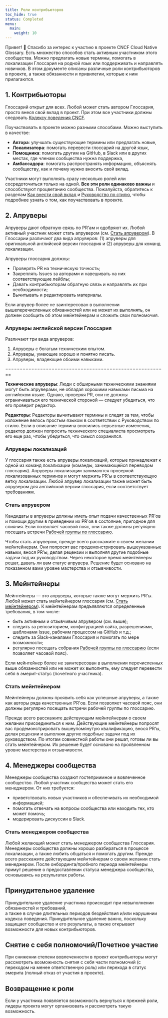 ```yaml
---
title: Роли контрибьюторов
toc_hide: true
status: Completed
menu:
  main:
    weight: 10
---
```


Привет! 👋 Спасибо за интерес к участию в проекте CNCF Cloud Native Glossary. 
Есть множество способов стать активным участником этого сообщества. 
Можно предлагать новые термины, помогать в локализации Глоссария на родной язык или поддерживать и направлять новичков. 
В этом документе описаны различные роли контрибьюторов в проекте, а также обязанности и привилегии, которые к ним прилагаются.

## 1. Контрибьюторы

Глоссарий открыт для всех. Любой может стать автором Глоссария, просто внеся свой вклад в проект. 
При этом все участники должны следовать [Кодексу поведения CNCF](https://github.com/cncf/foundation/blob/main/code-of-conduct-languages/ru.md).

Поучаствовать в проекте можно разными способами. Можно выступить в качестве:

- **Автора**: улучшать существующие термины или предлагать новые, 
- **Локализатора**: помогать перевести глоссарий на другой язык,
- **Помощника**: помогать другим на GitHub, в Slack или в других местах, где членам сообщества нужна поддержка,
- **Амбассадора**: помогать распространять информацию, объяснять сообществу, как и почему нужно вносить свой вклад. 

Участники могут выполнять сразу несколько ролей или сосредоточиться только на одной. 
**Все эти роли одинаково важны** и способствуют процветанию сообщества. 
Пожалуйста, обратитесь к разделам [Как внести свой вклад](/ru/contribute/) и [Руководство по стилю](/ru/style-guide/), чтобы подробнее узнать о том, как поучаствовать в проекте.

## 2. Апруверы

Апруверы дают обратную связь по PR'ам и одобряют их. Любой активный участник может стать апрувером (см. [Стать апрувером](#стать-апрувером)). 
В Глоссарии различают два вида апруверов: (1) апруверы для оригинальной английской версии глоссария и (2) апруверы для команд локализации.

Апруверы глоссария должны:

- Проверять PR на техническую точность; 
- Закреплять Issues за авторами и навешивать на них соответствующие лейблы;
- Давать контрибьюторам обратную связь и направлять их при необходимости;
- Вычитывать и редактировать материалы.

Если апрувер более не заинтересован в выполнении вышеперечисленных обязанностей или не может их выполнять, он должен сообщить об этом мейнтейнерам и сложить свои полномочия.

### Апруверы английской версии Глоссария

Различают три вида апруверов:

1) Апруверы с богатым техническим опытом.
2) Апруверы, умеющие хорошо и понятно писать.
3) Апруверы, владеющие обоими навыками.

========================================================

**Технические апруверы**: Люди с обширными техническими знаниями могут быть апруверами, не обладая хорошими навыками письма на английском языке. 
Однако, проверяя PR, они не должны ограничиваться его технической стороной — следует убедиться, что его проверит редактор.

**Редакторы**: Редакторы вычитывают термины и следят за тем, чтобы изложение велось простым языком в соответствии с Руководством по стилю. 
Если в описание термина вносились серьезные изменения, редактор должен попросить технического специалиста просмотреть его еще раз, чтобы убедиться, что смысл сохранился.

### Апруверы локализаций

У глоссария также есть апруверы локализаций, которые принадлежат к одной из команд локализации (команды, занимающейся переводом глоссария). 
Апруверы локализации занимаются проверкой локализованных терминов и могут мержить PR'ы в соответствующую ветку локализации. 
Любой апрувер локализации также может быть апрувером для английской версии глоссария, если соответствует требованиям. 

### Стать апрувером

Кандидаты в апруверы должны иметь опыт подачи качественных PR'ов и помощи другим в приведении их PR'ов в состояние, пригодное для слияния. 
Если позволяет часовой пояс, они также должны регулярно посещать встречи [Рабочей группы по глоссарию](https://www.cncf.io/calendar/).

Чтобы стать апрувером, прежде всего расскажите о своем желании мейнтейнерам.
Они попросят вас продемонстрировать вышеуказанные навыки, внося PR'ы, делая рецензии и выполняя другие подобные задачи под их руководством. 
Через некоторое время мейнтейнеры решат, давать ли вам статус апрувера. 
Решение будет основано на показанном вами уровне мастерства и отзывчивости.

## 3. Мейнтейнеры

Мейнтейнеры — это апруверы, которые также могут мержить PR'ы. Любой может стать мейнтейнером глоссария (см. [Стать мейнтейнером](#стать-мейнтейнером)).
К мейнтейнерам предъявляются определенные требования, в том числе:

- быть активным и отзывчивым апрувером (см. выше);
- следить за репозиторием, конфигурацией сайта, разрешениями, шаблонами Issue, рабочим процессом на GitHub и т.д.;
- следить за Slack-каналами Глоссария и помогать по мере возможности;
- регулярно посещать собрания [Рабочей группы по глоссарию](https://www.cncf.io/calendar/) (если позволяет часовой пояс).

Если мейнтейнер более не заинтересован в выполнении перечисленных выше обязанностей или не может их выполнять, ему следует перевести себя в эмерит-статус (почетного участника).

### Стать мейнтейнером

Мейнтейнеры должны проявить себя как успешные апруверы, а также как авторы ряда качественных PR'ов. 
Если позволяет часовой пояс, они должны регулярно посещать встречи рабочей группы по глоссарию.

Прежде всего расскажите действующим мейнтейнерам о своем желании присоединиться к ним.
Действующие мейнтейнеры попросят вас продемонстрировать вышеупомянутую квалификацию, внося PR'ы, делая рецензии и выполняя другие подобные задачи под их руководством. 
По итогам совместной работы они решат, готовы ли вы стать мейнтейнером. 
Их решение будет основано на проявленном уровне мастерства и отзывчивости.

## 4. Менеджеры сообщества

Менеджеры сообщества создают гостеприимное и вовлеченное сообщество. Любой участник сообщества может стать его менеджером. От них требуется:

- приветствовать новых участников и обеспечивать их необходимой информацией;
- помогать отвечать на вопросы сообщества или находить тех, кто может помочь;
- модерировать дискуссии в Slack.

### Стать менеджером сообщества

Любой желающий может стать менеджером сообщества Глоссария. 
Менеджеры сообщества должны хорошо разбираться в процессе локализации, а также любить общаться и помогать другим. 
Прежде всего расскажите действующим мейнтейнерам о своем желании стать менеджером. 
После онбординга/пробного периода мейнтейнеры примут решение о предоставлении статуса менеджера сообщества, основываясь на результатах работы.

## Принудительное удаление

Принудительное удаление участника происходит при невыполнении обязанностей и требований,  
а также в случае длительных периодов бездействия и/или нарушении кодекса поведения. 
Принудительное удаление важно, поскольку защищает сообщество и его результаты, а также открывает возможности для новых контрибьюторов.

## Снятие с себя полномочий/Почетное участие

При снижении степени вовлеченности в проект контрибьюторы могут рассмотреть возможность снятия с себя части полномочий (с переходом на менее ответственную роль) или перехода в статус эмерита (полный отказ от участия в проекте).

## Возвращение к роли

Если у участника появляется возможность вернуться к прежней роли, лидеры проекта могут организовать и рассмотреть такую возможность.
